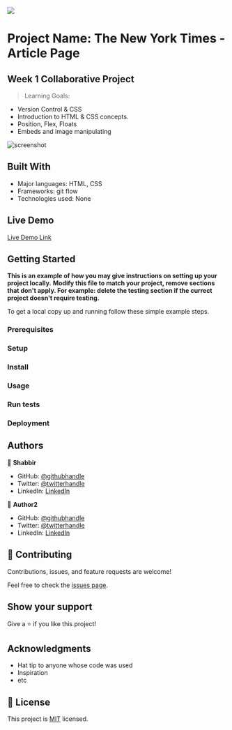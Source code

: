 ![](https://img.shields.io/badge/Microverse-blueviolet)

# Project Name: The New York Times - Article Page

## Week 1 Collaborative Project

> Learning Goals:

- Version Control & CSS
- Introduction to HTML & CSS concepts.
- Position, Flex, Floats
- Embeds and image manipulating

![screenshot](./app_screenshot.png)

## Built With

- Major languages: HTML, CSS
- Frameworks: git flow
- Technologies used: None

## Live Demo

[Live Demo Link](https://livedemo.com)

## Getting Started

**This is an example of how you may give instructions on setting up your project locally.**
**Modify this file to match your project, remove sections that don't apply. For example: delete the testing section if the currect project doesn't require testing.**

To get a local copy up and running follow these simple example steps.

### Prerequisites

### Setup

### Install

### Usage

### Run tests

### Deployment

## Authors

👤 **Shabbir**

- GitHub: [@githubhandle](https://github.com/smy5152)
- Twitter: [@twitterhandle](https://twitter.com/smymisr)
- LinkedIn: [LinkedIn](https://linkedin.com/shabbirmyamani)

👤 **Author2**

- GitHub: [@githubhandle](https://github.com/githubhandle)
- Twitter: [@twitterhandle](https://twitter.com/twitterhandle)
- LinkedIn: [LinkedIn](https://linkedin.com/linkedinhandle)

## 🤝 Contributing

Contributions, issues, and feature requests are welcome!

Feel free to check the [issues page](issues/).

## Show your support

Give a ⭐️ if you like this project!

## Acknowledgments

- Hat tip to anyone whose code was used
- Inspiration
- etc

## 📝 License

This project is [MIT](lic.url) licensed.
